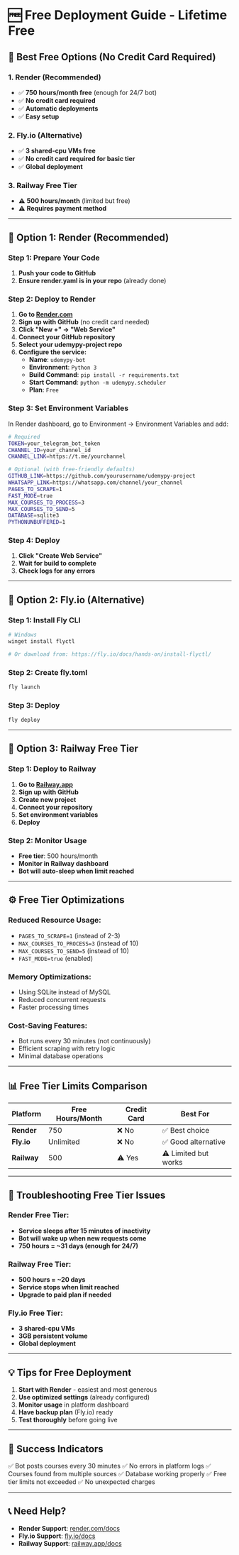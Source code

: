 # 🆓 Free Deployment Guide - Lifetime Free

## 🎯 **Best Free Options (No Credit Card Required)**

### **1. Render (Recommended)**
- ✅ **750 hours/month free** (enough for 24/7 bot)
- ✅ **No credit card required**
- ✅ **Automatic deployments**
- ✅ **Easy setup**

### **2. Fly.io (Alternative)**
- ✅ **3 shared-cpu VMs free**
- ✅ **No credit card required for basic tier**
- ✅ **Global deployment**

### **3. Railway Free Tier**
- ⚠️ **500 hours/month** (limited but free)
- ⚠️ **Requires payment method**

---

## 🚀 **Option 1: Render (Recommended)**

### Step 1: Prepare Your Code
1. **Push your code to GitHub**
2. **Ensure render.yaml is in your repo** (already done)

### Step 2: Deploy to Render
1. **Go to [Render.com](https://render.com)**
2. **Sign up with GitHub** (no credit card needed)
3. **Click "New +" → "Web Service"**
4. **Connect your GitHub repository**
5. **Select your udemypy-project repo**
6. **Configure the service:**
   - **Name**: `udemypy-bot`
   - **Environment**: `Python 3`
   - **Build Command**: `pip install -r requirements.txt`
   - **Start Command**: `python -m udemypy.scheduler`
   - **Plan**: `Free`

### Step 3: Set Environment Variables
In Render dashboard, go to Environment → Environment Variables and add:

```bash
# Required
TOKEN=your_telegram_bot_token
CHANNEL_ID=your_channel_id
CHANNEL_LINK=https://t.me/yourchannel

# Optional (with free-friendly defaults)
GITHUB_LINK=https://github.com/yourusername/udemypy-project
WHATSAPP_LINK=https://whatsapp.com/channel/your_channel
PAGES_TO_SCRAPE=1
FAST_MODE=true
MAX_COURSES_TO_PROCESS=3
MAX_COURSES_TO_SEND=5
DATABASE=sqlite3
PYTHONUNBUFFERED=1
```

### Step 4: Deploy
1. **Click "Create Web Service"**
2. **Wait for build to complete**
3. **Check logs for any errors**

---

## 🚀 **Option 2: Fly.io (Alternative)**

### Step 1: Install Fly CLI
```bash
# Windows
winget install flyctl

# Or download from: https://fly.io/docs/hands-on/install-flyctl/
```

### Step 2: Create fly.toml
```bash
fly launch
```

### Step 3: Deploy
```bash
fly deploy
```

---

## 🚀 **Option 3: Railway Free Tier**

### Step 1: Deploy to Railway
1. **Go to [Railway.app](https://railway.app)**
2. **Sign up with GitHub**
3. **Create new project**
4. **Connect your repository**
5. **Set environment variables**
6. **Deploy**

### Step 2: Monitor Usage
- **Free tier**: 500 hours/month
- **Monitor in Railway dashboard**
- **Bot will auto-sleep when limit reached**

---

## ⚙️ **Free Tier Optimizations**

### **Reduced Resource Usage:**
- `PAGES_TO_SCRAPE=1` (instead of 2-3)
- `MAX_COURSES_TO_PROCESS=3` (instead of 10)
- `MAX_COURSES_TO_SEND=5` (instead of 10)
- `FAST_MODE=true` (enabled)

### **Memory Optimizations:**
- Using SQLite instead of MySQL
- Reduced concurrent requests
- Faster processing times

### **Cost-Saving Features:**
- Bot runs every 30 minutes (not continuously)
- Efficient scraping with retry logic
- Minimal database operations

---

## 📊 **Free Tier Limits Comparison**

| Platform | Free Hours/Month | Credit Card | Best For |
|----------|------------------|-------------|----------|
| **Render** | 750 | ❌ No | ✅ Best choice |
| **Fly.io** | Unlimited | ❌ No | ✅ Good alternative |
| **Railway** | 500 | ⚠️ Yes | ⚠️ Limited but works |

---

## 🔧 **Troubleshooting Free Tier Issues**

### **Render Free Tier:**
- **Service sleeps after 15 minutes of inactivity**
- **Bot will wake up when new requests come**
- **750 hours = ~31 days (enough for 24/7)**

### **Railway Free Tier:**
- **500 hours = ~20 days**
- **Service stops when limit reached**
- **Upgrade to paid plan if needed**

### **Fly.io Free Tier:**
- **3 shared-cpu VMs**
- **3GB persistent volume**
- **Global deployment**

---

## 💡 **Tips for Free Deployment**

1. **Start with Render** - easiest and most generous
2. **Use optimized settings** (already configured)
3. **Monitor usage** in platform dashboard
4. **Have backup plan** (Fly.io) ready
5. **Test thoroughly** before going live

---

## 🎉 **Success Indicators**

✅ Bot posts courses every 30 minutes
✅ No errors in platform logs
✅ Courses found from multiple sources
✅ Database working properly
✅ Free tier limits not exceeded
✅ No unexpected charges

---

## 📞 **Need Help?**

- **Render Support**: [render.com/docs](https://render.com/docs)
- **Fly.io Support**: [fly.io/docs](https://fly.io/docs)
- **Railway Support**: [railway.app/docs](https://railway.app/docs) 
